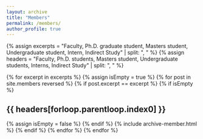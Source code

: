 ```yaml
---
layout: archive
title: "Members"
permalink: /members/
author_profile: true
---
```



{% assign excerpts = "Faculty, Ph.D. graduate student, Masters student, Undergraduate student, Intern, Indirect Study" | split: ", " %}
{% assign headers = "Faculty, Ph.D. students, Masters student, Undergraduate students, Interns, Indirect Study" | split: ", " %}

{% for excerpt in excerpts %}
	{% assign isEmpty = true %}
	{% for post in site.members reversed %}
	    {% if post.excerpt == excerpt %}
			{% if isEmpty %}
<h2> {{ headers[forloop.parentloop.index0] }} </h2>
				{% assign isEmpty = false %}
			{% endif %}
			{% include archive-member.html %}
		{% endif %}
	{% endfor %}
{% endfor %}



